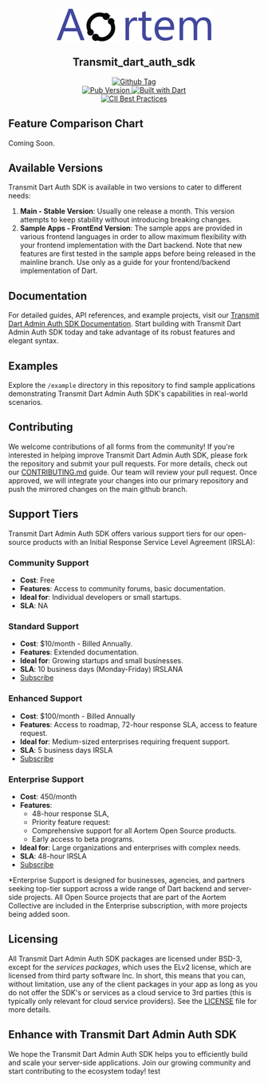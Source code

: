 <p align="center">
  <picture>
    <source media="(prefers-color-scheme: dark)" srcset="https://raw.githubusercontent.com/aortem/logos/main/Aortem-logo-small.png" />
    <img align="center" alt="Aortem Logo" src="https://raw.githubusercontent.com/aortem/logos/main/Aortem-logo-small.png" />
  </picture>
</p>

<h2 align="center">Transmit_dart_auth_sdk</h2>

<!-- x-hide-in-docs-end -->
<p align="center" class="github-badges">
  <!-- Release Badge -->
  <a href="https://github.com/aortem/Transmit_dart_auth_sdk/tags">
    <img alt="Github Tag" src="https://img.shields.io/github/v/tag/aortem/transmit-dart-auth-sdk?style=for-the-badge" />
  </a>
  <br/>
  <!-- Dart-Specific Badges -->
  <a href="https://pub.dev/packages/Transmit_dart_auth_sdk">
    <img alt="Pub Version" src="https://img.shields.io/pub/v/transmit_dart_auth_sdk.svg?style=for-the-badge" />
  </a>
  <a href="https://dart.dev/">
    <img alt="Built with Dart" src="https://img.shields.io/badge/Built%20with-Dart-blue.svg?style=for-the-badge" />
  </a>
  <br/>
<!-- Open Source Badge -->
  </a>
  <a href="https://bestpractices.coreinfrastructure.org/projects/6601">
    <img alt="CII Best Practices" src="https://bestpractices.coreinfrastructure.org/projects/6601/badge?style=for-the-badge" />
  </a>
</p>
<!-- x-hide-in-docs-start -->

## **Feature Comparison Chart**

Coming Soon.
## Available Versions

Transmit Dart Auth SDK is available in two versions to cater to different needs:

1. **Main - Stable Version**: Usually one release a month.  This version attempts to keep stability without introducing breaking changes.
2. **Sample Apps - FrontEnd Version**: The sample apps are provided in various frontend languages in order to allow maximum flexibility with your frontend implementation with the Dart backend.  Note that new features are first tested in the sample apps before being released in the mainline branch. Use only as a guide for your frontend/backend implementation of Dart.

## Documentation

For detailed guides, API references, and example projects, visit our [Transmit Dart Admin Auth SDK Documentation](https://sdks.aortem.io/transmit-dart-auth-sdk). Start building with  Transmit Dart Admin Auth SDK today and take advantage of its robust features and elegant syntax.

## Examples

Explore the `/example` directory in this repository to find sample applications demonstrating Transmit Dart Admin Auth SDK's capabilities in real-world scenarios.

## Contributing

We welcome contributions of all forms from the community! If you're interested in helping improve  Transmit Dart Admin Auth SDK, please fork the repository and submit your pull requests. For more details, check out our [CONTRIBUTING.md](CONTRIBUTING.md) guide.  Our team will review your pull request. Once approved, we will integrate your changes into our primary repository and push the mirrored changes on the main github branch.

## Support Tiers

Transmit Dart Admin Auth SDK offers various support tiers for our open-source products with an Initial Response Service Level Agreement (IRSLA):

### Community Support
- **Cost**: Free
- **Features**: Access to community forums, basic documentation.
- **Ideal for**: Individual developers or small startups.
- **SLA**: NA

### Standard Support
- **Cost**: $10/month - Billed Annually.
- **Features**: Extended documentation.
- **Ideal for**: Growing startups and small businesses.
- **SLA**: 10 business days (Monday-Friday) IRSLANA
- [Subscribe](https://aortem.io/support/)

### Enhanced Support
- **Cost**: $100/month - Billed Annually
- **Features**: Access to roadmap, 72-hour response SLA, access to feature request.
- **Ideal for**: Medium-sized enterprises requiring frequent support.
- **SLA**: 5 business days IRSLA
- [Subscribe](https://aortem.io/support/)

### Enterprise Support
- **Cost**: 450/month
- **Features**: 
  - 48-hour response SLA, 
  - Priority feature request:
  - Comprehensive support for all Aortem Open Source products.
  - Early access to beta programs.
- **Ideal for**: Large organizations and enterprises with complex needs.
- **SLA**: 48-hour IRSLA
- [Subscribe](https://aortem.io/support/)

*Enterprise Support is designed for businesses, agencies, and partners seeking top-tier support across a wide range of Dart backend and server-side projects.  All Open Source projects that are part of the Aortem Collective are included in the Enterprise subscription, with more projects being added soon.

## Licensing

All  Transmit Dart Admin Auth SDK packages are licensed under BSD-3, except for the *services packages*, which uses the ELv2 license, which are licensed from third party software  Inc. In short, this means that you can, without limitation, use any of the client packages in your app as long as you do not offer the SDK's or services as a cloud service to 3rd parties (this is typically only relevant for cloud service providers).  See the [LICENSE](LICENSE.md) file for more details.


## Enhance with Transmit Dart Admin Auth SDK

We hope the Transmit Dart Admin Auth SDK helps you to efficiently build and scale your server-side applications. Join our growing community and start contributing to the ecosystem today!  test
